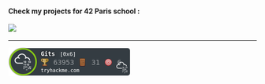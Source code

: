 #### Check my projects for 42 Paris school :

[![](https://user-images.githubusercontent.com/91064070/163729175-916568ec-64e7-4a67-a126-ccedf9abffa6.png)](https://github.com/ThePush/42_cursus)

***

[![](https://raw.githubusercontent.com/ThePush/ThePush/main/assets/thm_propic.png)](https://tryhackme.com/p/Gits)
